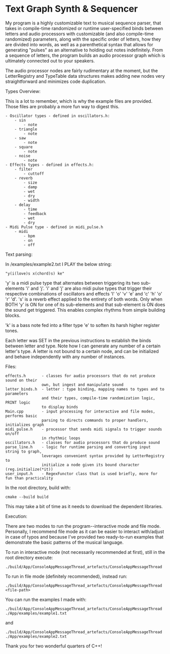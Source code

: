 # Text Graph Synth & Sequencer

My program is a highly customizable text to musical sequence parser, that takes
in compile-time randomized or runtime user-specified binds between letters and
audio processors with customizable (and also compile-time randomized) parameters,
along with the specific order of letters, how they are divided into words, as well
as a parenthetical syntax that allows for generating "pulses" as an alternative to
holding out notes indefinitely. From a sequence of letters, the program builds an
audio processor graph which is ultimately connected out to your speakers.

The audio processor nodes are fairly rudimentary at the moment, but the LetterRegistry
and TypeTable data structures makes adding new nodes very straightforward and minimizes
code duplication.


Types Overview:

This is a lot to remember, which is why the example files are provided. Those files are probably a more fun way to digest this.

    - Oscillator types - defined in oscillators.h:
        - sin
            - note
        - triangle
            - note
        - saw
            - note
        - square
            - note
        - noise
            - note
    - Effects types - defined in effects.h:
        - filter
            - cuttoff
        - reverb
            - size
            - damp
            - wet
            - dry
            - width
        - delay
            - time
            - feedback
            - wet
            - dry
    - Midi Pulse type - defined in midi_pulse.h
        - midi
            - bpm
            - on
            - off


Text parsing:

In /examples/example2.txt I PLAY the below string:
```
"y(i(love)s x(chord)s) ke"
```
'y' is a midi pulse type that alternates between triggering its two sub-elements
'i' and 'j'. 'i' and 'j' are also midi pulse types that trigger their respective
combinations of oscillators and effects 'l' 'o' 'v' 'e' and 'c' 'h' 'o' 'r' 'd'.
's' is a reverb effect applied to the entirety of both words. Only when BOTH
'y' is ON for one of its sub-elements and that sub-element is ON does the sound
get triggered. This enables complex rhythms from simple building blocks.

'k' is a bass note fed into a filter type 'e' to soften its harsh higher register tones.

Each letter was SET in the previous instructions to establish the binds between
letter and type. Note how I can generate any number of a certain letter's type.
A letter is not bound to a certain node, and can be initialized and behave
independently with any number of instances.


Files:

    effects.h       - classes for audio processors that do not produce sound on their
                    own, but ingest and manipulate sound
    letter_binds.h  - letter : type binding, mapping names to types and to parameters
                    and their types, compile-time randomization logic, PRINT logic
                    to display binds
    Main.cpp        - input processing for interactive and file modes, performs basic
                    parsing to directs commands to proper handlers, initializes graph
    midi_pulse.h    - processor that sends midi signals to trigger sounds on/off
                    in rhythmic loops
    oscillators.h   - classes for audio processors that do produce sound
    parse_line.h    - logic for runtime parsing and converting input string to graph,
                    leverages convenient syntax provided by LetterRegistry to
                    initialize a node given its bound character (reg.initialize(*it))
    user_input.h    - RegexFunctor class that is used briefly, more for fun than practicality


In the root directory, build with:
```
cmake --build build
```
This may take a bit of time as it needs to download the dependent libraries.

Execution:

There are two modes to run the program--interactive mode and file mode. Personally,
I recommend file mode as it can be easier to interact with/adjust in case of typos
and because I've provided two ready-to-run examples that demonstrate the basic
patterns of the musical language.

To run in interactive mode (not necessarily recommended at first), still in the 
root directory execute:
```
./build/App/ConsoleAppMessageThread_artefacts/ConsoleAppMessageThread
```

To run in file mode (definitely recommended), instead run:
```
./build/App/ConsoleAppMessageThread_artefacts/ConsoleAppMessageThread <file-path>
```

You can run the examples I made with:
```
./build/App/ConsoleAppMessageThread_artefacts/ConsoleAppMessageThread ./App/examples/example1.txt
```
and
```
./build/App/ConsoleAppMessageThread_artefacts/ConsoleAppMessageThread ./App/examples/example2.txt
```

Thank you for two wonderful quarters of C++!

